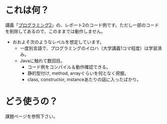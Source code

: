 # これは何？
講義「[プログラミング2](https://ie.u-ryukyu.ac.jp/~tnal/2017/prog2/)」の、レポート2のコード例です。ただし一部のコードを削除してあるので、このままでは動作しません。

- おおよそ次のようなレベルを想定しています。
  - 一度別言語で、プログラミングのイロハ（大学講義1コマ程度）は学習済み。
  - Javaに触れて数回目。
    - コード例をコンパイル＆動作確認できる。
    - 静的型付け, method, arrayぐらいを何となく把握。
    - class, constructor, instanceあたりの話に入ったばかり。

# どう使うの？
課題ページを参照下さい。
